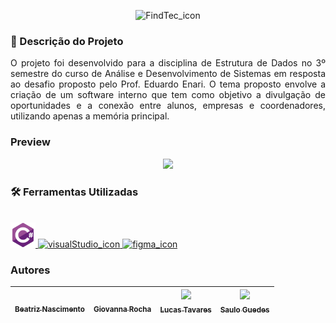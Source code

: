 <p align="center"> 
  <a> <img src="https://github-production-user-asset-6210df.s3.amazonaws.com/100096259/248351195-d832e2cc-5ec2-4b36-9606-aad7f1de5944.png" alt="FindTec_icon"</a>
</p>

### 💼 Descrição do Projeto 
<p align="justify">
O projeto foi desenvolvido para a disciplina de Estrutura de Dados no 3º semestre do curso de Análise e Desenvolvimento de Sistemas em resposta ao desafio proposto pelo 
Prof. Eduardo Enari. O tema proposto envolve a criação de um software interno que tem como objetivo a divulgação de oportunidades e a conexão entre 
alunos, empresas e coordenadores, utilizando apenas a memória principal.

### Preview

<div align ="center">
  <img src="https://github.com/SauloHGN/FindTec/assets/100096259/4e93f519-de14-45f0-9022-8d2dadaaa605" /> 
</div>




### 🛠️ Ferramentas Utilizadas
<div style="display: inline_block" alt="ferramentas"><br>
<a href="https://learn.microsoft.com/pt-br/dotnet/csharp/" target="_blank"> <img src="https://raw.githubusercontent.com/devicons/devicon/master/icons/csharp/csharp-original.svg" alt="c#_icon" width="40" height="40"/> </a>
<a href="https://visualstudio.microsoft.com/pt-br/downloads/" target="_blank"> <img src="https://visualstudio.microsoft.com/wp-content/uploads/2021/10/Product-Icon.svg" alt="visualStudio_icon" width="40" height="40"/>  
<a href="https://www.figma.com" target="_blank"> <img src="https://cdn.jsdelivr.net/gh/devicons/devicon/icons/figma/figma-original.svg" alt="figma_icon" width="40" height="40"/> </a>
</div>


### Autores
| [<img src="" width=115><br><sub>Beatriz Nascimento</sub>]() |  [<img src="" width=115><br><sub>Giovanna Rocha</sub>]() |  [<img src="https://avatars.githubusercontent.com/u/127222845?v=4" width=115><br><sub>Lucas Tavares</sub>](https://github.com/LucasTavares01) | [<img src="https://avatars.githubusercontent.com/u/100096259?v=4" width=115><br><sub>Saulo Guedes</sub>](https://github.com/SauloHGN) |
| :---: | :---: | :---: | :---: |

